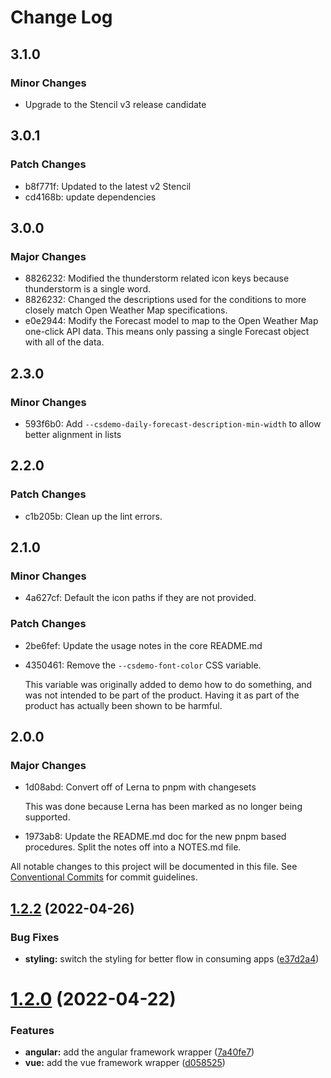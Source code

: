 # Change Log

## 3.1.0

### Minor Changes

- Upgrade to the Stencil v3 release candidate

## 3.0.1

### Patch Changes

- b8f771f: Updated to the latest v2 Stencil
- cd4168b: update dependencies

## 3.0.0

### Major Changes

- 8826232: Modified the thunderstorm related icon keys because thunderstorm is a single word.
- 8826232: Changed the descriptions used for the conditions to more closely match Open Weather Map specifications.
- e0e2944: Modify the Forecast model to map to the Open Weather Map one-click API data. This means only passing a single Forecast object with all of the data.

## 2.3.0

### Minor Changes

- 593f6b0: Add `--csdemo-daily-forecast-description-min-width` to allow better alignment in lists

## 2.2.0

### Patch Changes

- c1b205b: Clean up the lint errors.

## 2.1.0

### Minor Changes

- 4a627cf: Default the icon paths if they are not provided.

### Patch Changes

- 2be6fef: Update the usage notes in the core README.md
- 4350461: Remove the `--csdemo-font-color` CSS variable.

  This variable was originally added to demo how to do something, and was not intended to be part of the product. Having it as part of the product has actually been shown to be harmful.

## 2.0.0

### Major Changes

- 1d08abd: Convert off of Lerna to pnpm with changesets

  This was done because Lerna has been marked as no longer being supported.

- 1973ab8: Update the README.md doc for the new pnpm based procedures. Split the notes off into a NOTES.md file.

All notable changes to this project will be documented in this file.
See [Conventional Commits](https://conventionalcommits.org) for commit guidelines.

## [1.2.2](https://github.com/ionic-enterprise/cs-demo-weather-widgets/compare/v1.2.1...v1.2.2) (2022-04-26)

### Bug Fixes

- **styling:** switch the styling for better flow in consuming apps ([e37d2a4](https://github.com/ionic-enterprise/cs-demo-weather-widgets/commit/e37d2a4ebed361247879d1c5900a093c995262c7))

# [1.2.0](https://github.com/ionic-enterprise/cs-demo-weather-widgets/compare/v1.1.1...v1.2.0) (2022-04-22)

### Features

- **angular:** add the angular framework wrapper ([7a40fe7](https://github.com/ionic-enterprise/cs-demo-weather-widgets/commit/7a40fe73b84eab1549cef2071ecdc78609b9ded1))
- **vue:** add the vue framework wrapper ([d058525](https://github.com/ionic-enterprise/cs-demo-weather-widgets/commit/d05852507be466dfb4829a183742aecc56d54992))
